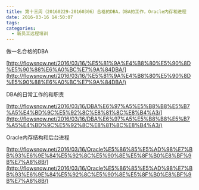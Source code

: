 ```yaml
---
title: 第十三周（20160229-20160306）合格的DBA，DBA的工作，Oracle内存和进程
date: 2016-03-16 14:50:07
tags:
categories:
  - 新员工远程培训
---
```

做一名合格的DBA

[http://flowsnow.net/2016/03/16/%E5%81%9A%E4%B8%80%E5%90%8D%E5%90%88%E6%A0%BC%E7%9A%84DBA/](http://flowsnow.net/2016/03/16/%E5%81%9A%E4%B8%80%E5%90%8D%E5%90%88%E6%A0%BC%E7%9A%84DBA/)

DBA的日常工作的和职责

[http://flowsnow.net/2016/03/16/DBA%E6%97%A5%E5%B8%B8%E5%B7%A5%E4%BD%9C%E5%92%8C%E8%81%8C%E8%B4%A3/](http://flowsnow.net/2016/03/16/DBA%E6%97%A5%E5%B8%B8%E5%B7%A5%E4%BD%9C%E5%92%8C%E8%81%8C%E8%B4%A3/)

Oracle内存结构和后台进程

[http://flowsnow.net/2016/03/16/Oracle%E5%86%85%E5%AD%98%E7%BB%93%E6%9E%84%E5%92%8C%E5%90%8E%E5%8F%B0%E8%BF%9B%E7%A8%8B/](http://flowsnow.net/2016/03/16/Oracle%E5%86%85%E5%AD%98%E7%BB%93%E6%9E%84%E5%92%8C%E5%90%8E%E5%8F%B0%E8%BF%9B%E7%A8%8B/)

<!--more-->